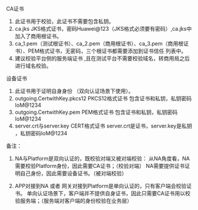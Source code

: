 CA证书   
1. 此证书用于校验，此证书不需要包含私钥。
2. ca.jks JKS格式证书，密码Huawei@123（JKS格式必须要有密码）,ca.jks中加入了商用根证书。
3. ca_1.pem（测试根证书）、ca_2.pem（商用根证书）、ca_3.pem（商用根证书）、PEM格式证书，无密码，三个根证书都需要添加到证书信任 
列表中。
4. 建议校验平台侧的服务端证书 ,且在测试平台不需要校验域名，转商用局之后进行域名校验。


设备证书   
1. 此证书用于证明自身身份 （双向认证场景下使用）。
2. outgoing.CertwithKey.pkcs12   PKCS12格式证书 包含证书和私钥，私钥密码IoM@1234
3. outgoing.CertwithKey.pem      PEM格式证书  包含证书和私钥，私钥密码IoM@1234  
4. server.crt与server.key        CERT格式证书 server.crt是证书，server.key是私钥 ，私钥密码IoM@1234 

备注：
1. NA与Platform是双向认证的，既校验对端又被对端校验：
从NA角度看，NA需要校验Platform身份，因此需要CA证书；（校验对端）
NA需要提供证书证明自己身份，因此需要设备证书。（被对端校验）

2. APP对接到NA 或者 网关对接到Platform是单向认证的，只有客户端会校验证书。
单向认证场景下，客户端并不提供自身证书，因此只需要CA证书用以校验服务端；（服务端对客户端的身份校验在业务层）